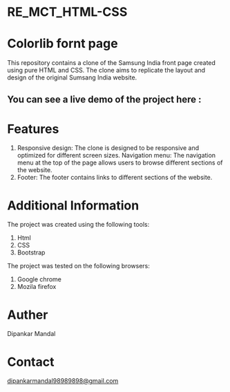 # RE_MCT_HTML-CSS
# Colorlib fornt page 

This repository contains a clone of the Samsung India front page created using pure HTML and CSS. The clone aims to replicate the layout and design of the original Sumsang India website.

## You can see a live demo of the project here : 

# Features
1. Responsive design: The clone is designed to be responsive and optimized for different screen sizes. Navigation menu: The navigation menu at the top of the page allows users to browse different sections of the website.
2. Footer: The footer contains links to different sections of the website.

# Additional Information
The project was created using the following tools:
1. Html
2. CSS
3. Bootstrap

The project was tested on the following browsers:
1. Google chrome
2. Mozila firefox

 # Auther
 Dipankar Mandal

 # Contact
 dipankarmandal98989898@gmail.com
 
